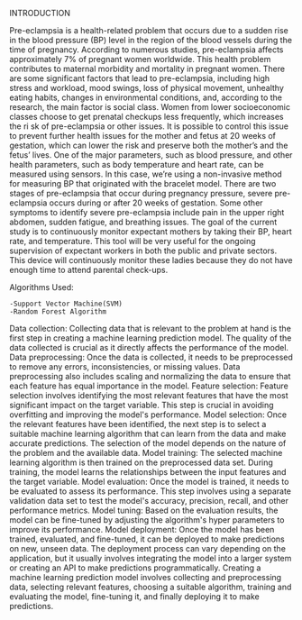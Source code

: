 INTRODUCTION

Pre-eclampsia is a health-related problem that occurs due to a sudden rise in the blood pressure (BP) level in the region of the blood vessels during the time of pregnancy. 
According to numerous studies, pre-eclampsia affects approximately 7% of pregnant women worldwide. This health problem contributes to maternal morbidity and mortality in pregnant women. There are some significant factors that lead to pre-eclampsia, including high stress and workload, mood swings, loss of physical movement, unhealthy eating habits, changes in environmental conditions, and, according to the research, the main factor is social class. Women from lower socioeconomic classes choose to get prenatal checkups less frequently, which increases the ri
sk of pre-eclampsia or other issues. It is possible to control this issue to prevent further health issues for the mother and fetus at 20 weeks of gestation, which can lower the risk and preserve both the mother’s and the fetus’ lives. One of the major parameters, such as blood pressure, and other health parameters, such as body temperature and heart rate, can be measured using sensors. In this case, we’re using a non-invasive method for measuring BP that originated with the bracelet model. There are two stages of pre-eclampsia that occur during pregnancy   pressure, severe pre-eclampsia occurs during or after 20 weeks of gestation. Some other symptoms to identify severe pre-eclampsia include pain in the upper right abdomen, sudden fatigue, and breathing issues. The goal of the current study is to continuously monitor expectant mothers by taking their BP, heart rate, and temperature. This tool will be very useful for the ongoing supervision of expectant workers in both the public and private sectors. This device will continuously monitor these ladies because they do not have enough time to attend parental check-ups. 

Algorithms Used: 

	-Support Vector Machine(SVM)
	-Random Forest Algorithm

Data collection: 
	Collecting data that is relevant to the problem at hand is the first step in creating a machine learning prediction model. The quality of the data collected is crucial as it directly affects the performance of the model.
Data preprocessing: 
	Once the data is collected, it needs to be preprocessed to remove any errors, inconsistencies, or missing values. Data preprocessing also includes scaling and normalizing the data to ensure that each feature has equal importance in the model.
Feature selection: 
	Feature selection involves identifying the most relevant features that have the most significant impact on the target variable. This step is crucial in avoiding overfitting and improving the model's performance.
Model selection: 
	Once the relevant features have been identified, the next step is to select a suitable machine learning algorithm that can learn from the data and make accurate predictions. The selection of the model depends on the nature of the problem and the available data.
Model training: 
	The selected machine learning algorithm is then trained on the preprocessed data set. During training, the model learns the relationships between the input features and the target variable.
Model evaluation: 
	Once the model is trained, it needs to be evaluated to assess its performance. This step involves using a separate validation data set to test the model's accuracy, precision, recall, and other performance metrics.
Model tuning: 
	Based on the evaluation results, the model can be fine-tuned by adjusting the algorithm's hyper parameters to improve its performance.
Model deployment: 
	Once the model has been trained, evaluated, and fine-tuned, it can be deployed to make predictions on new, unseen data. The deployment process can vary depending on the application, but it usually involves integrating the model into a larger system or creating an API to make predictions programmatically. Creating a machine learning prediction model involves collecting and preprocessing data, selecting relevant features, choosing a suitable algorithm, training and evaluating the model, fine-tuning it, and finally deploying it to make predictions.
